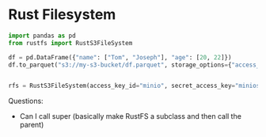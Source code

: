 # Rust Filesystem




```python
import pandas as pd
from rustfs import RustS3FileSystem

df = pd.DataFrame({"name": ["Tom", "Joseph"], "age": [20, 22]})
df.to_parquet("s3://my-s3-bucket/df.parquet", storage_options={"access_key_id": "minio", "secret_access_key":"miniostorage", "endpoint": "http://localhost:30002"})


rfs = RustS3FileSystem(access_key_id="minio", secret_access_key="miniostorage", endpoint="http://localhost:30002", allow_http=True)
```


Questions:
- Can I call super (basically make RustFS a subclass and then call the parent)
